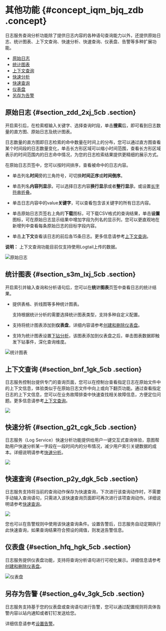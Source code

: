 # 其他功能 {#concept_iqm_bjq_zdb .concept}

日志服务查询分析功能除了提供日志内容的各种语句查询能力以外，还提供原始日志、统计图表、上下文查询、快速分析、快速查询、仪表盘、告警等多种扩展功能。

-   [原始日志](#section_zdd_2xj_5cb)
-   [统计图表](#section_s3m_lxj_5cb)
-   [上下文查询](#section_bnf_1gk_5cb)
-   [快速分析](#section_g2t_cgk_5cb)
-   [快速查询](#section_p2y_dgk_5cb)
-   [仪表盘](#section_hfq_hgk_5cb)
-   [另存为告警](#section_g4v_3gk_5cb)

## 原始日志 {#section_zdd_2xj_5cb .section}

开启索引后，在检索框输入关键字、选择查询时段，单击**搜索**后，即可看到日志数量的直方图、原始日志及统计图表。

日志数量的直方图即日志检索的命中数量在时间上的分布，您可以通过直方图查看某个时间段的日志数量变化，单击长方形区域可以缩小时间范围，查看长方形区域表示的时间范围内的日志命中情况，为您的日志检索结果提供更精细的展示方式。

在原始日志页签中，您可以按时间排序，查看被命中的日志内容。

-   单击列名**时间**旁的三角符号，可切换**时间正序**或**时间倒序**。

-   单击列名**内容列显示**，可以选择日志内容**换行显示**或者**整行显示**，或设置[长字符串折叠](intl.zh-CN/用户指南/查询与分析/查询日志.md#ul_vkh_dfz_pfb)。

-   单击日志内容中的value**关键字**，可以查看包含该关键字的所有日志内容。

-   单击原始日志页签右上角的**下载**图标，可下载CSV格式的查询结果，单击**设置**图标，可在原始日志显示结果中增加字段为列名的显示列，您可以更直观地在新增列中查看每条原始日志的目标字段内容。

-   单击**上下文**查看该日志的前后各15条日志。更多信息请参考[上下文查询](intl.zh-CN/用户指南/查询与分析/查询语法与功能/上下文查询.md)。

**说明：** 上下文查询功能目前仅支持使用Logtail上传的数据。


![](images/5527_zh-CN.png "原始日志")

## 统计图表 {#section_s3m_lxj_5cb .section}

开启索引并输入查询和分析语句后，您可以在**统计图表**页签中查看日志的统计结果。

-   提供表格、折线图等多种统计图表。

    支持根据统计分析的需要选择统计图表类型，支持多种自定义配置。

-   支持将统计图表添加到**仪表盘**，详细内容请参考[创建和删除仪表盘](intl.zh-CN/用户指南/可视化分析/仪表盘/创建和删除仪表盘.md)。
-   支持为统计图表设置[下钻分析](intl.zh-CN/用户指南/可视化分析/仪表盘/下钻分析.md)，该图表添加到仪表盘之后，单击图表数据即触发下钻事件，深化查询维度。

![](images/10705_zh-CN.png "统计图表")

## 上下文查询 {#section_bnf_1gk_5cb .section}

日志服务控制台提供专门的查询页面，您可以在控制台查看指定日志在原始文件中的上下文信息，体验类似于在原始日志文件中向上或向下翻页功能。通过查看指定日志的上下文信息，您可以在业务故障排查中快速查找相关故障信息，方便定位问题。更多信息请参考[上下文查询](intl.zh-CN/用户指南/查询与分析/查询语法与功能/上下文查询.md)。

![](http://static-aliyun-doc.oss-cn-hangzhou.aliyuncs.com/assets/img/13100/15529945405526_zh-CN.png)

## 快速分析 {#section_g2t_cgk_5cb .section}

日志服务（Log Service）快速分析功能提供给用户一键交互式查询体验，意图帮助用户快速分析某一字段在一段时间内的分布情况，减少用户索引关键数据的成本。详细说明请参考[快速分析](intl.zh-CN/用户指南/查询与分析/查询语法与功能/快速分析.md)。

![](http://static-aliyun-doc.oss-cn-hangzhou.aliyuncs.com/assets/img/13136/15529945415591_zh-CN.png)

## 快速查询 {#section_p2y_dgk_5cb .section}

日志服务支持将当前的查询动作保存为快速查询，下次进行该查询动作时，不需要手动输入查询语句，只需进入该快速查询页面即可再次进行该项查询动作。详细说明请参考[快速查询](intl.zh-CN/用户指南/查询与分析/查询语法与功能/快速查询.md)。

![](http://static-aliyun-doc.oss-cn-hangzhou.aliyuncs.com/assets/img/18787/155299454110769_zh-CN.png)

您也可以在告警规则中使用该快速查询条件。设置告警后，日志服务自动定期执行此快速查询，如果查询结果符合预设的阈值，则发送告警信息。

## 仪表盘 {#section_hfq_hgk_5cb .section}

日志服务提供仪表盘功能，支持将查询分析语句进行可视化展示。详细信息请参考[创建和删除仪表盘](intl.zh-CN/用户指南/可视化分析/仪表盘/创建和删除仪表盘.md)。

![](images/38782_zh-CN.png "仪表盘")

## 另存为告警 {#section_g4v_3gk_5cb .section}

日志服务支持基于您的仪表盘或查询语句进行告警，您可以通过配置规则将具体告警内容以站内通知或者钉钉发送给您。

详细信息请参考[设置告警](intl.zh-CN/用户指南/告警/设置告警任务/设置告警.md)。

